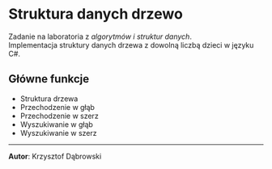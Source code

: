 # Struktura danych drzewo
Zadanie na laboratoria z _algorytmów i struktur danych_.  
Implementacja struktury danych drzewa z dowolną liczbą dzieci w języku C#.

## Główne funkcje
* Struktura drzewa
* Przechodzenie w głąb
* Przechodzenie w szerz
* Wyszukiwanie w głąb
* Wyszukiwanie w szerz

------------------------
**Autor**: Krzysztof Dąbrowski